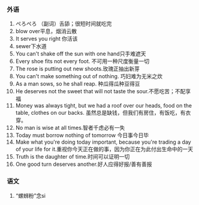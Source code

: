 ### 外语

1. ぺろぺろ （副词）舌舔；很短时间就吃完
2. blow over平息，烟消云散
3. It serves you right 你活该
4. sewer下水道
5. You can't shake off the sun with one hand只手难遮天
6. Every shoe fits not every foot. 不可用一种尺度衡量一切
7. The rose is putting out new shoots.玫瑰正抽出新芽
8. You can't make something out of nothing. 巧妇难为无米之炊
9. As a man sows, so he shall reap. 种瓜得瓜种豆得豆
10. He deserves not the sweet that will not taste the sour.不愿吃苦；不配享福
11. Money was always tight, but we had a roof over our heads, food on the table, clothes on our backs. 虽然总是缺钱，但我们有房住，有饭吃，有衣穿。
12. No man is wise at all times.智者千虑必有一失
13. Today must borrow nothing of tomorrow 今日事今日毕
14. Make what you're doing today important, because you're trading a day of your life for it.重视你今天正在做的事，因为你正在为此付出生命中的一天
15. Truth is the daughter of time.时间可以证明一切
16. One good turn deserves another.好人应得好报/善有善报

### 语文

1. “螺蛳粉”念si
